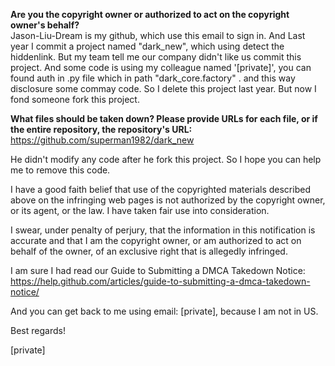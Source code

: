 **Are you the copyright owner or authorized to act on the copyright owner's behalf?**  
Jason-Liu-Dream is my github, which use this email to sign in.
And Last year I commit a project named "dark_new", which using detect the hiddenlink.
But my team tell me our company didn't like us commit this project. And some code is using my
colleague named '[private]', you can found auth in .py file which in path "dark_core.factory" . and this way disclosure some commay code.
So I delete this project last year. But now I fond someone fork this project.

**What files should be taken down? Please provide URLs for each file, or if the entire repository, the repository's URL:**  
https://github.com/superman1982/dark_new

He didn't modify any code after he fork this project. So I hope you can help me to remove this code.

I have a good faith belief that use of the copyrighted materials described above on the infringing web pages is not authorized by the copyright owner, or its agent, or the law. I have taken fair use into consideration.

I swear, under penalty of perjury, that the information in this notification is accurate and that I am the copyright owner, or am authorized to act on behalf of the owner, of an exclusive right that is allegedly infringed.

I am sure I had read our Guide to Submitting a DMCA Takedown Notice: https://help.github.com/articles/guide-to-submitting-a-dmca-takedown-notice/

And you can get back to me using email: [private], because I am not in US.

Best regards!

[private]
